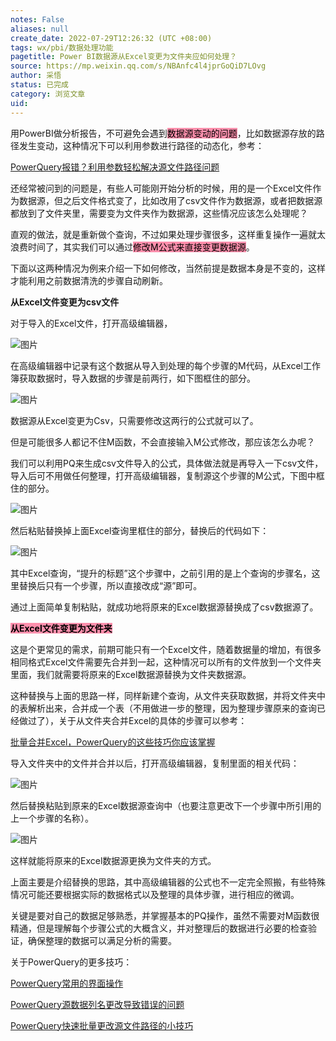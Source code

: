 ```yaml
---
notes: False
aliases: null
create_date: 2022-07-29T12:26:32 (UTC +08:00)
tags: wx/pbi/数据处理功能
pagetitle: Power BI数据源从Excel变更为文件夹应如何处理？
source: https://mp.weixin.qq.com/s/NBAnfc4l4jprGoQiD7LOvg
author: 采悟
status: 已完成
category: 浏览文章
uid: 
---
```


用PowerBI做分析报告，不可避免会遇到<mark style="background: #FF5582A6;">数据源变动的问题</mark>，比如数据源存放的路径发生变动，这种情况下可以利用参数进行路径的动态化，参考：

[PowerQuery报错？利用参数轻松解决源文件路径问题](http://mp.weixin.qq.com/s?__biz=MzA4MzQwMjY4MA==&mid=2484073358&idx=1&sn=99e86bdde3a9831509fc8017890e0af8&chksm=8e0c5959b97bd04f4023fe469acc7774bf8307856086b58133d10b61bf518970b4fa7fbbdfe7&scene=21#wechat_redirect)  

还经常被问到的问题是，有些人可能刚开始分析的时候，用的是一个Excel文件作为数据源，但之后文件格式变了，比如改用了csv文件作为数据源，或者把数据源都放到了文件夹里，需要变为文件夹作为数据源，这些情况应该怎么处理呢？

直观的做法，就是重新做个查询，不过如果处理步骤很多，这样重复操作一遍就太浪费时间了，其实我们可以通过<mark style="background: #FF5582A6;">修改M公式来直接变更数据源</mark>。  

下面以这两种情况为例来介绍一下如何修改，当然前提是数据本身是不变的，这样才能利用之前数据清洗的步骤自动刷新。

**从Excel文件变更为csv文件**

对于导入的Excel文件，打开高级编辑器，

![图片](https://mmbiz.qpic.cn/mmbiz_png/aHEbZtANQJMRib4laUf4KX2eddPr2TPZiakRdqDD5u3e5lJtaG8AkSFL397ibRTZQibUU1VyAFsUThQsUFHibdG18Yg/640?wx_fmt=png&wxfrom=5&wx_lazy=1&wx_co=1)

在高级编辑器中记录有这个数据从导入到处理的每个步骤的M代码，从Excel工作簿获取数据时，导入数据的步骤是前两行，如下图框住的部分。

![图片](https://mmbiz.qpic.cn/mmbiz_png/aHEbZtANQJMRib4laUf4KX2eddPr2TPZia7JyrVW7icia7EnicAdnxDVib8LftyGGx4icrvkGq0wEibXOjlh608ueCBMrg/640?wx_fmt=png&wxfrom=5&wx_lazy=1&wx_co=1)

数据源从Excel变更为Csv，只需要修改这两行的公式就可以了。

但是可能很多人都记不住M函数，不会直接输入M公式修改，那应该怎么办呢？

我们可以利用PQ来生成csv文件导入的公式，具体做法就是再导入一下csv文件，导入后可不用做任何整理，打开高级编辑器，复制源这个步骤的M公式，下图中框住的部分。

![图片](https://mmbiz.qpic.cn/mmbiz_png/aHEbZtANQJMRib4laUf4KX2eddPr2TPZiaX5VrXRw1WPZUlCwYVFDHuS56HHapF3E0A7t5dRAErvDxc8NPcqic9Kw/640?wx_fmt=png&wxfrom=5&wx_lazy=1&wx_co=1)

然后粘贴替换掉上面Excel查询里框住的部分，替换后的代码如下：

![图片](https://mmbiz.qpic.cn/mmbiz_png/aHEbZtANQJMRib4laUf4KX2eddPr2TPZiafAlBhWsXY0JKicEkNL7yZjTTKiancSq7lHsocRWmfWyGLoveDBibq5z8Q/640?wx_fmt=png&wxfrom=5&wx_lazy=1&wx_co=1)

其中Excel查询，“提升的标题”这个步骤中，之前引用的是上个查询的步骤名，这里替换后只有一个步骤，所以直接改成“源”即可。

通过上面简单复制粘贴，就成功地将原来的Excel数据源替换成了csv数据源了。

**<mark style="background: #FF5582A6;">从Excel文件变更为文件夹</mark>**

这是个更常见的需求，前期可能只有一个Excel文件，随着数据量的增加，有很多相同格式Excel文件需要先合并到一起，这种情况可以所有的文件放到一个文件夹里面，我们就需要将原来的Excel数据源替换为文件夹数据源。

这种替换与上面的思路一样，同样新建个查询，从文件夹获取数据，并将文件夹中的表解析出来，合并成一个表（不用做进一步的整理，因为整理步骤原来的查询已经做过了），关于从文件夹合并Excel的具体的步骤可以参考：

[批量合并Excel，PowerQuery的这些技巧你应该掌握](http://mp.weixin.qq.com/s?__biz=MzA4MzQwMjY4MA==&mid=2484070803&idx=1&sn=826d571e4133872ff3bedb4ad4d524f9&chksm=8e0c4344b97bca5281787e9a0cf1a3f2571227316537b1ba7069c5bf5f600d4a4249cfc18932&scene=21#wechat_redirect)

导入文件夹中的文件并合并以后，打开高级编辑器，复制里面的相关代码：

![图片](https://mmbiz.qpic.cn/mmbiz_png/aHEbZtANQJMRib4laUf4KX2eddPr2TPZiaFd1KTsxAaXvKIO8y7TNVib5YicQjsfCnThLd3NMeaL0w2ic450icHJ7diaA/640?wx_fmt=png&wxfrom=5&wx_lazy=1&wx_co=1)

然后替换粘贴到原来的Excel数据源查询中（也要注意更改下一个步骤中所引用的上一个步骤的名称）。

![图片](https://mmbiz.qpic.cn/mmbiz_png/aHEbZtANQJMRib4laUf4KX2eddPr2TPZiaO5nf6q06s0NORC2CDuGQqtYs7Ch8cdtIO8zpzT5cs0HJObibkBPcy8g/640?wx_fmt=png&wxfrom=5&wx_lazy=1&wx_co=1)

这样就能将原来的Excel数据源更换为文件夹的方式。

上面主要是介绍替换的思路，其中高级编辑器的公式也不一定完全照搬，有些特殊情况可能还要根据实际的数据格式以及整理的具体步骤，进行相应的微调。

关键是要对自己的数据足够熟悉，并掌握基本的PQ操作，虽然不需要对M函数很精通，但是理解每个步骤公式的大概含义，并对整理后的数据进行必要的检查验证，确保整理的数据可以满足分析的需要。  

关于PowerQuery的更多技巧：

[PowerQuery常用的界面操作](http://mp.weixin.qq.com/s?__biz=MzA4MzQwMjY4MA==&mid=2484067158&idx=1&sn=4ad955112df2f40a93b684ed9147f26e&chksm=8e0c7181b97bf89777ae3d9de929867745edcbbfe1f2b396761c0cec716b86ee31e439279add&scene=21#wechat_redirect)

[PowerQuery源数据列名更改导致错误的问题](http://mp.weixin.qq.com/s?__biz=MzA4MzQwMjY4MA==&mid=2484079358&idx=1&sn=bb7c9ab616473f416ff33d8b60b0e65f&chksm=8e13a029b964293f7000dd46ccdc1724690318c860455978c53b531a7e9c01fe783ac96d0fc3&scene=21#wechat_redirect)

[PowerQuery快速批量更改源文件路径的小技巧](http://mp.weixin.qq.com/s?__biz=MzA4MzQwMjY4MA==&mid=2484075492&idx=1&sn=d5f8513f6f796c088f84a34f23ee1402&chksm=8e0c5133b97bd825755b12db418e8a9a801e7454541bd8d69e45e03f72eef22199a381465fdf&scene=21#wechat_redirect)  
